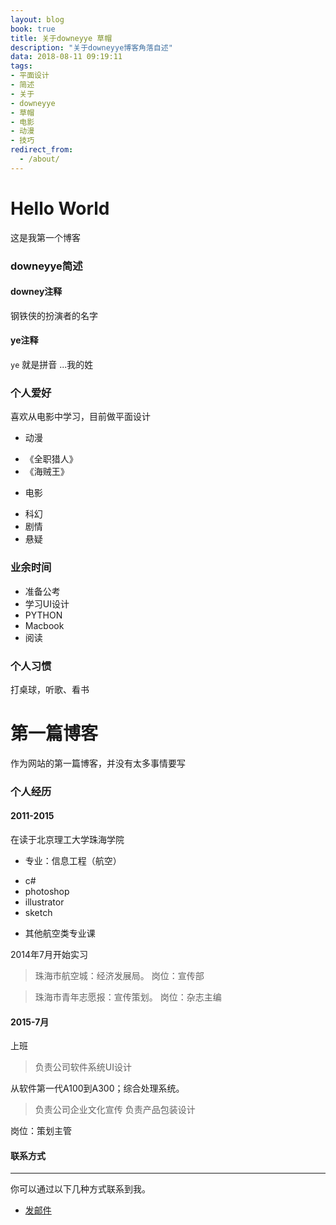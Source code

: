 ```yaml
---
layout: blog
book: true
title: 关于downeyye 草帽
description: "关于downeyye博客角落自述"
data: 2018-08-11 09:19:11
tags: 
- 平面设计
- 简述
- 关于
- downeyye
- 草帽
- 电影
- 动漫
- 技巧
redirect_from:
  - /about/
---
```


# Hello World
 
这是我第一个博客
  
### downeyye简述
 
#### downey注释
 
钢铁侠的扮演者的名字
 
#### ye注释
 
`ye` 就是拼音 ...我的姓
  
### 个人爱好

 喜欢从电影中学习，目前做平面设计
 
* 动漫
- 《全职猎人》 
- 《海贼王》

* 电影
 - 科幻 
 - 剧情
 - 悬疑
 
### 业余时间

- 准备公考
- 学习UI设计
- PYTHON
- Macbook
- 阅读

### 个人习惯
 
打桌球，听歌、看书
 
 
# 第一篇博客
 
作为网站的第一篇博客，并没有太多事情要写

 
 
### 个人经历

#### 2011-2015
在读于北京理工大学珠海学院
* 专业：信息工程（航空）
- c# 
- photoshop 
- illustrator 
- sketch
* 其他航空类专业课    


2014年7月开始实习
>珠海市航空城：经济发展局。
岗位：宣传部

> 珠海市青年志愿报：宣传策划。
岗位：杂志主编
 
 
#### 2015-7月
上班

> 负责公司软件系统UI设计

从软件第一代A100到A300；综合处理系统。

> 负责公司企业文化宣传
> 负责产品包装设计
 
岗位：策划主管
 


#### 联系方式
******
 
你可以通过以下几种方式联系到我。
 
* [发邮件](mailto:736202548@qq.com)
